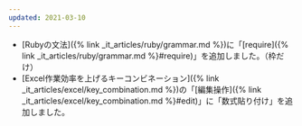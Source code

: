 ```yaml
---
updated: 2021-03-10
---
```

- [Rubyの文法]({% link _it_articles/ruby/grammar.md %})に「[require]({% link _it_articles/ruby/grammar.md %}#require)」を追加しました。（枠だけ）
- [Excel作業効率を上げるキーコンビネーション]({% link _it_articles/excel/key_combination.md %})の「[編集操作]({% link _it_articles/excel/key_combination.md %}#edit)」に「数式貼り付け」を追加しました。